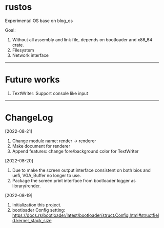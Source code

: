 # rustos
Experimental OS base on blog_os

Goal:
1. Without all assembly and link file, depends on bootloader and x86_64 crate.
2. Filesystem
3. Network interface

---
# Future works
1. TextWriter: Support console like input


---
# ChangeLog
[2022-08-21]
1. Change module name: render -> renderer
2. Make document for renderer
3. Append features: change fore/background color for TextWriter

[2022-08-20]
1. Due to make the screen output interface consistent on both bios and uefi, VGA_Buffer no longer to use.
2. Package the screen print interface from bootloader logger as library/render.

[2022-08-19] 
1. Initialization this project.
2. bootloader Config setting: https://docs.rs/bootloader/latest/bootloader/struct.Config.html#structfield.kernel_stack_size
